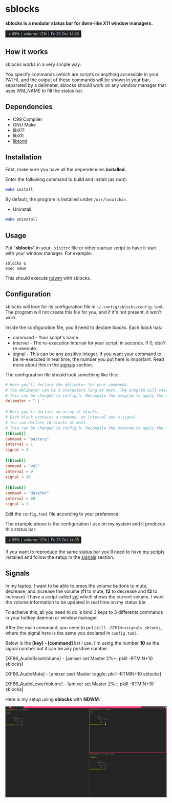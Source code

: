 # sblocks

**sblocks is a modular status bar for dwm-like X11 window managers.**

![sblocks](doc/sblocks.png)

## How it works

sblocks works in a very simple way: 

You specify commands (which are scripts or anything accessible in your PATH), and the output of these commands will be shown in your bar, separated by a delimeter. sblocks should work on any window manager that uses WM_NAME to fill the status bar.

## Dependencies

- C99 Compiler
- GNU Make
- libX11
- libXft
- [libtoml](https://github.com/miguelnto/libtoml)

## Installation

First, make sure you have all the dependencies **installed.**

Enter the following command to build and install (as root):

```sh
make install
```

By default, the program is installed under `/usr/local/bin`.

- Uninstall:

```sh
make uninstall
```

## Usage

Put "**sblocks**" in your `.xinitrc` file or other startup script to have it start with your window manager. For example:

```
sblocks &
exec ndwm
```

This should execute [ndwm](https://github.com/miguelnto/ndwm) with sblocks.

## Configuration

sblocks will look for its configuration file in `~/.config/sblocks/config.toml`. The program will not create this file for you, and if it's not present, it won't work.

Inside the configuration file, you'll need to declare *blocks*. Each *block* has:

- command - Your script's name.
- interval - The re-execution interval for your script, in seconds. If 0, don't re-execute.
- signal - This can be any positive integer. If you want your command to be re-executed in real time, the number you put here is important. Read more about this in the [signals](#signals) section.

The configuration file should look something like this:

```toml
# Here you'll declare the delimeter for your commands.
# The delimeter can be 3 characters long at most. The program will read only the first 3 characters anyway.
# This can be changed in config.h. Recompile the program to apply the changes.
delimeter = " | "

# Here you'll declare an array of blocks.
# Each block contains a command, an interval and a signal.
# You can declare 10 blocks at most.
# This can be changed in config.h. Recompile the program to apply the changes.
[[block]]
command = "battery"
interval = 1
signal = 3

[[block]]
command = "vol"
interval = 0
signal = 10

[[block]]
command = "datefmt"
interval = 60
signal = 1
```

Edit the `config.toml` file according to your preference.

The example above is the configuration I use on my system and it produces this status bar:

![sblocks](doc/sblocks.png)

If you want to reproduce the same status bar you'll need to have [my scripts](https://github.com/miguelnto/scripts) installed and follow the setup in the [signals](#signals) section.


## Signals

In my laptop, I want to be able to press the volume buttons to mute, decrease, and increase the volume (**f1** to mute, **f2** to decrease and **f3** to increase). I have a script called [vol](https://github.com/miguelnto/scripts) which shows the current volume. I want the volume information to be updated in real time on my status bar. 

To acheive this, all you need to do is bind 3 keys to 3 differents commands in your hotkey daemon or window manager.

After the main command, you need to put `pkill -RTMIN+<signal> sblocks`, where the signal here is the same you declared in `config.toml`.

Below is the **[key] - [command]** list I use. I'm using the number **10** as the signal number but it can be any positive number.

[XF86_AudioRaiseVolume] - [amixer set Master 2%+; pkill -RTMIN+10 sblocks]

[XF86_AudioMute] - [amixer sset Master toggle; pkill -RTMIN+10 sblocks]

[XF86_AudioLowerVolume] - [amixer set Master 2%-; pkill -RTMIN+10 sblocks]

Here is my setup using **sblocks** with **NDWM**:

![sblocks](doc/screenshot.png)
